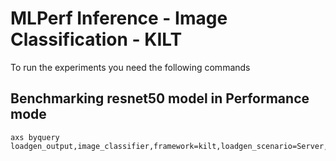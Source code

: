 # MLPerf Inference - Image Classification - KILT

To run the experiments you need the following commands

## Benchmarking resnet50 model in Performance mode
```
axs byquery loadgen_output,image_classifier,framework=kilt,loadgen_scenario=Server,loadgen_mode=PerformanceOnly,model_name=resnet50,loadgen_dataset_size=50000,loadgen_buffer_size=1024,loadgen_target_qps=115001
```

